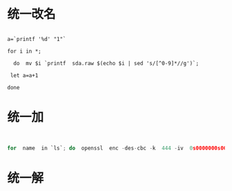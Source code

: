 # 统一改名 

```shell

a=`printf '%d' "1"`

for i in *;

  do  mv $i `printf  sda.raw $(echo $i | sed 's/[^0-9]*//g')`;

 let a=a+1

done

```


# 统一加

```c


for  name  in `ls`; do  openssl  enc -des-cbc -k  444 -iv  0s0000000s000001 -nosalt -in $name -out $name.vep && rm $name; done
```


# 统一解



